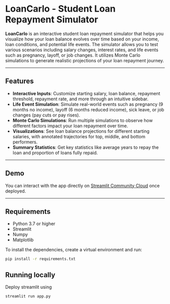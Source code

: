 # LoanCarlo - Student Loan Repayment Simulator

**LoanCarlo** is an interactive student loan repayment simulator that helps you visualize how your loan balance evolves over time based on your income, loan conditions, and potential life events. The simulator allows you to test various scenarios including salary changes, interest rates, and life events such as pregnancy, layoff, or job changes. It utilizes Monte Carlo simulations to generate realistic projections of your loan repayment journey.

---

## Features
- **Interactive Inputs**: Customize starting salary, loan balance, repayment threshold, repayment rate, and more through an intuitive sidebar.
- **Life Event Simulation**: Simulate real-world events such as pregnancy (9 months no income), layoff (6 months reduced income), sick leave, or job changes (pay cuts or pay rises).
- **Monte Carlo Simulations**: Run multiple simulations to observe how different factors impact your loan repayment over time.
- **Visualizations**: See loan balance projections for different starting salaries, with annotated trajectories for top, middle, and bottom performers.
- **Summary Statistics**: Get key statistics like average years to repay the loan and proportion of loans fully repaid.

---

## Demo
You can interact with the app directly on [Streamlit Community Cloud](https://your_username-your_repository_name.streamlit.app) once deployed.

---

## Requirements

- Python 3.7 or higher
- Streamlit
- Numpy
- Matplotlib

To install the dependencies, create a virtual environment and run:

```bash
pip install -r requirements.txt
```

## Running locally
Deploy streamlit using
```bash
streamlit run app.py
```
